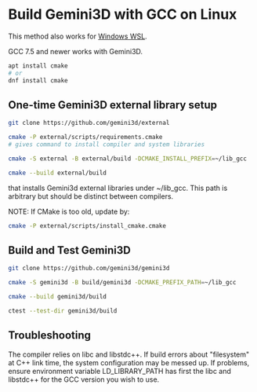 # Build Gemini3D with GCC on Linux

This method also works for
[Windows WSL](https://docs.microsoft.com/en-us/windows/wsl/install).

GCC 7.5 and newer works with Gemini3D.

```sh
apt install cmake
# or
dnf install cmake
```

## One-time Gemini3D external library setup

```sh
git clone https://github.com/gemini3d/external

cmake -P external/scripts/requirements.cmake
# gives command to install compiler and system libraries

cmake -S external -B external/build -DCMAKE_INSTALL_PREFIX=~/lib_gcc

cmake --build external/build
```

that installs Gemini3d external libraries under ~/lib_gcc.
This path is arbitrary but should be distinct between compilers.

NOTE: If CMake is too old, update by:

```sh
cmake -P external/scripts/install_cmake.cmake
```

## Build and Test Gemini3D

```sh
git clone https://github.com/gemini3d/gemini3d

cmake -S gemini3d -B build/gemini3d -DCMAKE_PREFIX_PATH=~/lib_gcc

cmake --build gemini3d/build

ctest --test-dir gemini3d/build
```

## Troubleshooting

The compiler relies on libc and libstdc++.
If build errors about "filesystem" at C++ link time, the system configuration may be messed up.
If problems, ensure environment variable LD_LIBRARY_PATH has first the libc and libstdc++ for the GCC version you wish to use.
